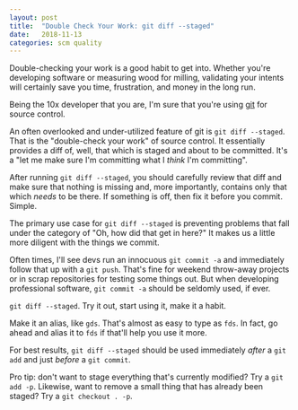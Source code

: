 ```yaml
---
layout: post
title:  "Double Check Your Work: git diff --staged"
date:   2018-11-13
categories: scm quality
---
```


Double-checking your work is a good habit to get into. Whether you're
developing software or measuring wood for milling, validating your
intents will certainly save you time, frustration, and money in the long run.

Being the 10x developer that you are, I'm sure that you're using [git][git] for
source control.

An often overlooked and under-utilized feature of git is `git diff --staged`.
That is the "double-check your work" of source control. It essentially provides
a diff of, well, that which is staged and about to be committed. It's a "let
me make sure I'm committing what I _think_ I'm committing".

After running `git diff --staged`, you should carefully review that diff and
make sure that nothing is missing and, more importantly, contains only that
which _needs_ to be there.  If something is off, then fix it before you commit.
Simple.

The primary use case for `git diff --staged` is preventing problems that fall
under the category of "Oh, how did that get in here?" It makes us a little more
diligent with the things we commit.

Often times, I'll see devs run an innocuous `git commit -a` and immediately
follow that up with a `git push`. That's fine for weekend throw-away projects
or in scrap repositories for testing some things out.  But when developing
professional software, `git commit -a` should be seldomly used, if ever.

`git diff --staged`. Try it out, start using it, make it a habit.

Make it an alias, like `gds`. That's almost as easy to type as `fds`. In fact,
go ahead and alias it to `fds` if that'll help you use it more.

For best results, `git diff --staged` should be used immediately _after_ a `git
add` and just _before_ a `git commit`.


Pro tip: don't want to stage everything that's currently modified? Try a `git add
-p`. Likewise, want to remove a small thing that has already been staged? Try a
`git checkout . -p`.

[git]: https://git-scm.com/
